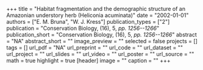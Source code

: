+++
title = "Habitat fragmentation and the demographic structure of an Amazonian understory herb (Heliconia acuminata)"
date = "2002-01-01"
authors = ["E. M. Bruna", "W. J. Kress"]
publication_types = ["2"]
publication = "Conservation Biology, (16), 5, _pp. 1256--1266_"
publication_short = "Conservation Biology, (16), 5, _pp. 1256--1266_"
abstract = "NA"
abstract_short = ""
image_preview = ""
selected = false
projects = []
tags = []
url_pdf = "NA"
url_preprint = ""
url_code = ""
url_dataset = ""
url_project = ""
url_slides = ""
url_video = ""
url_poster = ""
url_source = ""
math = true
highlight = true
[header]
image = ""
caption = ""
+++
